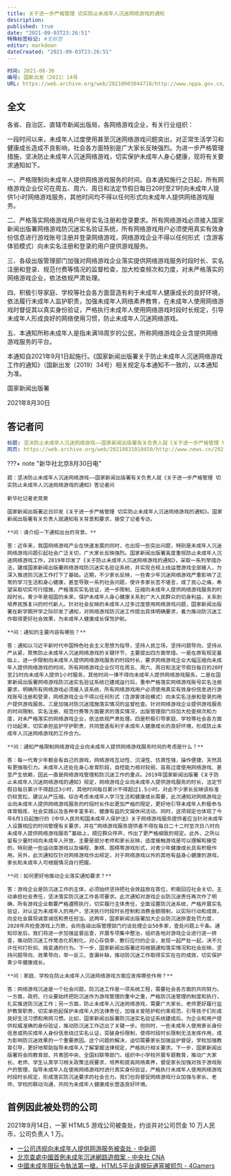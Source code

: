 ```yaml
---
title: 关于进一步严格管理 切实防止未成年人沉迷网络游戏的通知
description:
published: true
date: "2021-09-03T23:26:51"
特殊标签标记: #无标签
editor: markdown
dateCreated: "2021-09-03T23:26:51"
---
```


```YAML
时间: 2021-08-30
编号: 国新出发〔2021〕14号
URL: https://web.archive.org/web/20210903044718/http://www.nppa.gov.cn/nppa/contents/279/98792.shtml
```

## 全文

各省、自治区、直辖市新闻出版局，各网络游戏企业，有关行业组织：

一段时间以来，未成年人过度使用甚至沉迷网络游戏问题突出，对正常生活学习和健康成长造成不良影响，社会各方面特别是广大家长反映强烈。为进一步严格管理措施，坚决防止未成年人沉迷网络游戏，切实保护未成年人身心健康，现将有关要求通知如下。

一、严格限制向未成年人提供网络游戏服务的时间。自本通知施行之日起，所有网络游戏企业仅可在周五、周六、周日和法定节假日每日20时至21时向未成年人提供1小时网络游戏服务，其他时间均不得以任何形式向未成年人提供网络游戏服务。

二、严格落实网络游戏用户账号实名注册和登录要求。所有网络游戏必须接入国家新闻出版署网络游戏防沉迷实名验证系统，所有网络游戏用户必须使用真实有效身份信息进行游戏账号注册并登录网络游戏，网络游戏企业不得以任何形式（含游客体验模式）向未实名注册和登录的用户提供游戏服务。

三、各级出版管理部门加强对网络游戏企业落实提供网络游戏服务时段时长、实名注册和登录、规范付费等情况的监督检查，加大检查频次和力度，对未严格落实的网络游戏企业，依法依规严肃处理。

四、积极引导家庭、学校等社会各方面营造有利于未成年人健康成长的良好环境，依法履行未成年人监护职责，加强未成年人网络素养教育，在未成年人使用网络游戏时督促其以真实身份验证，严格执行未成年人使用网络游戏时段时长规定，引导未成年人形成良好的网络使用习惯，防止未成年人沉迷网络游戏。

五、本通知所称未成年人是指未满18周岁的公民，所称网络游戏企业含提供网络游戏服务的平台。

本通知自2021年9月1日起施行。《国家新闻出版署关于防止未成年人沉迷网络游戏工作的通知》（国新出发〔2019〕34号）相关规定与本通知不一致的，以本通知为准。

国家新闻出版署

2021年8月30日

## 答记者问

```YAML
标题: 坚决防止未成年人沉迷网络游戏——国家新闻出版署有关负责人就《关于进一步严格管理 切实防止未成年人沉迷网络游戏的通知》答记者问
网页: https://web.archive.org/web/20210831010450/http://www.news.cn/2021-08/30/c_1127809919.htm
```

???+ note "新华社北京8月30日电"

    题：坚决防止未成年人沉迷网络游戏——国家新闻出版署有关负责人就《关于进一步严格管理 切实防止未成年人沉迷网络游戏的通知》答记者问
    
    新华社记者史竞男
    
    国家新闻出版署近日印发《关于进一步严格管理 切实防止未成年人沉迷网络游戏的通知》。国家新闻出版署有关负责人就通知有关背景和要求，接受了记者专访。
    
    **问：请介绍一下通知出台的背景。**
    
    答：近年来，我国网络游戏产业在快速发展的同时，也出现一些突出问题，特别是未成年人沉迷网络游戏问题引起社会广泛关切，广大家长反映强烈。国家新闻出版署高度重视防止未成年人沉迷网络游戏工作，2019年印发了《关于防止未成年人沉迷网络游戏的通知》，采取一系列举措办法，建成国家新闻出版署网络游戏防沉迷实名验证系统，并实现合规上线运营游戏全部接入，为深入推进防沉迷工作打下了基础。近期，不少家长反映，一些青少年沉迷网络游戏严重影响了正常的学习生活和身心健康，甚至导致一系列社会问题，使许多家长苦不堪言，成了民心之痛，希望采取切实可行措施，严格落实实名验证，进一步限制、压缩向未成年人提供网络游戏服务的时段时长。青少年是祖国的未来，保护未成年人身心健康关系到广大人民群众的切身利益，关系到培养民族复兴的时代新人。针对社会反映的未成年人过多过度使用网络游戏问题，国家新闻出版署在新学期开学之际印发了通知，对网络游戏防沉迷工作提出具体明确要求，着力推动防沉迷工作取得更好社会效果，为未成年人健康成长保驾护航。
    
    **问：通知的主要内容有哪些？**
    
    答：通知以习近平新时代中国特色社会主义思想为指导，坚持人民立场，坚持问题导向，坚持从严从紧，聚焦防止未成年人沉迷网络游戏的关键环节，主要提出四方面举措。一是在原有规定基础上，进一步限制向未成年人提供网络游戏服务的时段时长，要求网络游戏企业大幅压缩向未成年人提供网络游戏的时间，所有网络游戏企业仅可在周五、周六、周日和法定节假日每日的20时至21时向未成年人提供1小时服务，其他时间一律不得向未成年人提供网络游戏服务。二是在国家新闻出版署网络游戏防沉迷实名验证系统已建成运行后，重申严格落实网络游戏账号实名注册要求，明确所有网络游戏必须接入该系统，所有网络游戏用户必须使用真实有效身份信息进行游戏账号注册和登录，网络游戏企业不得以任何形式（含游客体验模式）向未实名注册和登录的用户提供游戏服务。三是加强对防沉迷措施落实情况的监督检查。针对网络游戏企业提供游戏服务的时间限制、实名注册、规范付费等方面要求的落实情况，出版管理部门将加大检查频次和力度，对未严格落实的网络游戏企业，依法依规严肃处理。四是积极引导家庭、学校等社会各方面行动起来，切实承担监护守护职责，共同营造有利于未成年人健康成长的良好环境，形成防止未成年人沉迷网络游戏的工作合力。
    
    **问：通知严格限制网络游戏企业向未成年人提供网络游戏服务时间的考虑是什么？**
    
    答：每一代青少年都会有自己的游戏，网络游戏互动性、沉浸性、仿真性强，操作便捷，天然具有更强吸引力。未成年人还处在身心发育阶段，自控能力相对较弱，容易过度使用网络游戏、甚至产生依赖，因此一直是网络游戏管理和防沉迷工作的重点。2019年国家新闻出版署《关于防止未成年人沉迷网络游戏的通知》规定，网络游戏企业向未成年人提供游戏服务的时长，法定节假日每日累计不得超过3小时，其他时间每日累计不得超过1.5小时。对此不少家长反映该标准仍较宽松，建议从严压缩。综合考虑未成年人学习生活和健康成长需要，此次通知对网络游戏企业向未成年人提供网络游戏服务的时段时长作出更加严格的限定，更好地引导未成年人积极参与体育锻炼、社会实践以及各种丰富多彩、健康有益的文娱休闲活动。同时，这项规定也体现了今年6月1日起施行的《中华人民共和国未成年人保护法》关于网络游戏服务提供者应当针对未成年人设置相应的时间管理有关要求，并在“网络游戏服务提供者不得在每日二十二时至次日八时向未成年人提供网络游戏服务”基础上，顺应群众呼声，作出了更严格细致的规定。此外，之所以留有少量时间向未成年人开放，主要是部分老师和家长反映，适度接触游戏是可以理解和接受的，特别是一些运动类游戏以及编程、象棋、围棋等游戏形式，对青少年健康成长具有积极作用。另外，此次通知仅针对网络游戏作出规定，对于网络游戏以外的其他有益身心健康的游戏，家长和未成年人可根据情况自行把握。
    
    **问：如何更好地推动企业落实通知要求？**
    
    答：游戏企业是防沉迷工作的主体，必须始终坚持把社会效益放在首位，积极回应社会关切，主动承担社会责任，坚决落实防沉迷工作各项要求。此次通知对游戏企业防沉迷责任再次作了明确，所有游戏企业都要严格遵照执行，切实履行主体责任，全面设置防沉迷系统，严格开展实名验证，对认证为未成年人的用户，坚决执行时段时长控制和消费金额限制，以实际行动和成效，向全社会展现诚意诚信和责任担当。这两年，国家新闻出版署加大企业防沉迷排查处罚力度，2020年共检查游戏上万款，会同各级出版管理部门约谈处理企业50多家，查处问题上千条。通知印发后，我们将进一步加强监督巡查，开展专项集中整治，组织各地对游戏企业进行逐一排查，推动防沉迷工作常态化机制化，对心存侥幸、敷衍应付的企业，发现一起严处一起，决不允许任何打折扣、搞变通的行为。下一步，国家新闻出版署还将根据通知落实情况和社会反映，坚持问题导向、效果导向，举一反三、查漏补缺，推动防沉迷工作取得实实在在的成效，切实保护青少年健康成长。
    
    **问：家庭、学校在防止未成年人沉迷网络游戏方面应发挥哪些作用？**
    
    答：网络游戏沉迷是一个社会问题，防沉迷工作是一项系统工程，需要社会各方面的共同努力。一方面，政府、行业要始终把防沉迷作为游戏管理的重中之重，严格防沉迷管理的制度和执行，扎实推进防沉迷工作；另一方面，防止未成年人沉迷网络游戏，需要广大家长、老师更好履行监护教育职责，切实承担起保护未成年人的法律责任，加强关爱陪护和约束规范，引导孩子们形成良好生活习惯和用网习惯。比如，国家新闻出版署防沉迷实名验证系统建成后，为企业和用户提供权威准确的身份验证，推动防沉迷工作迈出了关键一步。但同时，一些未成年人使用家长身份信息或购买成年人身份信息绕过实名认证，突破身份限制，使得时段时长限制无法发挥作用，成为影响防沉迷效果的一个重要原因。这个问题的解决，迫切需要家长加强监护督促，学校加强教育引导，更好地帮助指导未成年人了解掌握法律规定，严格执行相关要求。下一步，国家新闻出版署将会同教育部、共青团中央、全国妇联等部门，组织中小学校开展专题教育，推动广大家长、老师、学生认真学习相关政策法规要求，培养和提高网络素养，督促家长加强对孩子游戏账户的管理，指导未成年人在使用网络游戏时进行真实身份验证，严格执行未成年人使用网络游戏时段时长规定，形成落实防沉迷要求的社会合力。我们也将督促网络游戏行业加强与家长、老师、学校的联动沟通，共同为未成年人健康成长营造良好环境。

## 首例因此被处罚的公司

2021年9月14日，一家 HTML5 游戏公司被查处，约谈并对公司罚金 10 万人民币，公司负责人 1 万。

+ [一公司违规向未成年人提供网游服务被查处 - 中新网](https://web.archive.org/web/20210916122803/https://www.chinanews.com/sh/2021/09-16/9566481.shtml)
+ [北京查處中國首例未成年沉迷網路遊戲案 - 中央社 CNA](https://web.archive.org/web/20210915133431/https://www.cna.com.tw/news/acn/202109150345.aspx)
+ [中國未成年限玩令執法第一槍，HTML5平台違規玩通宵被抓包 - 4Gamers](https://web.archive.org/web/20210916123132/https://www.4gamers.com.tw/news/detail/50002/beijing-investigates-china-first-case-of-underage-addiction-to-online-games)
